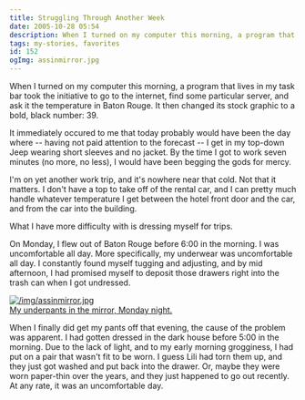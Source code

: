 ```yaml
---
title: Struggling Through Another Week
date: 2005-10-28 05:54
description: When I turned on my computer this morning, a program that lives in my task bar took the initiative to go to the internet, find some particular server, and ask it the temperature in Baton Rouge.  It then changed its stock graphic to a bold, black number:  39.
tags: my-stories, favorites
id: 152
ogImg: assinmirror.jpg
---
```

When I turned on my computer this morning, a program that lives in my task bar took the initiative to go to the internet, find some particular server, and ask it the temperature in Baton Rouge.  It then changed its stock graphic to a bold, black number:  39.

It immediately occured to me that today probably would have been the day where -- having not paid attention to the forecast -- I get in my top-down Jeep wearing short sleeves and no jacket.  By the time I got to work seven minutes (no more, no less), I would have been begging the gods for mercy.

I'm on yet another work trip, and it's nowhere near that cold.  Not that it matters.  I don't have a top to take off of the rental car, and I can pretty much handle whatever temperature I get between the hotel front door and the car, and from the car into the building.

What I have more difficulty with is dressing myself for trips.

On Monday, I flew out of Baton Rouge before 6:00 in the morning.  I was uncomfortable all day.  More specifically, my underwear was uncomfortable all day.  I constantly found myself tugging and adjusting, and by mid afternoon, I had promised myself to deposit those drawers right into the trash can when I got undressed.

<a class="lightview alignright" href="/img/assinmirror.jpg" data-lightview-caption="My underpants in the mirror, Monday night." data-lightview-group="group1" style="width:350px;"><img src="/img/assinmirror.jpg" alt="/img/assinmirror.jpg"><br><span class="caption">My underpants in the mirror, Monday night.</span></a>

When I finally did get my pants off that evening, the cause of the problem was apparent.  I had gotten dressed in the dark house before 5:00 in the morning.  Due to the lack of light, and to my early morning grogginess, I had put on a pair that wasn't fit to be worn.  I guess Lili had torn them up, and they just got washed and put back into the drawer.  Or, maybe they were worn paper-thin over the years, and they just happened to go out recently.  At any rate, it was an uncomfortable day.
